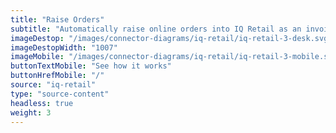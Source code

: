 ```yaml
---
title: "Raise Orders"
subtitle: "Automatically raise online orders into IQ Retail as an invoice or sales order."
imageDestop: "/images/connector-diagrams/iq-retail/iq-retail-3-desk.svg"
imageDestopWidth: "1007"
imageMobile: "/images/connector-diagrams/iq-retail/iq-retail-3-mobile.svg"
buttonTextMobile: "See how it works"
buttonHrefMobile: "/" 
source: "iq-retail"
type: "source-content"
headless: true
weight: 3
---
```


